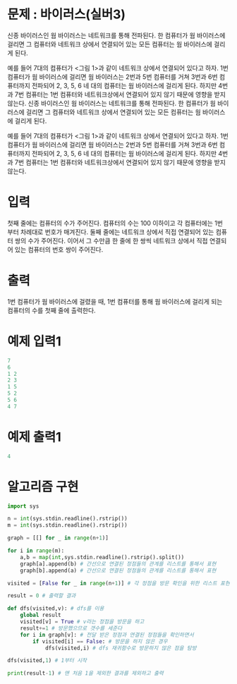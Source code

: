 # 문제 : 바이러스(실버3)
신종 바이러스인 웜 바이러스는 네트워크를 통해 전파된다. 한 컴퓨터가 웜 바이러스에 걸리면 그 컴퓨터와 네트워크 상에서 연결되어 있는 모든 컴퓨터는 웜 바이러스에 걸리게 된다.

예를 들어 7대의 컴퓨터가 <그림 1>과 같이 네트워크 상에서 연결되어 있다고 하자. 1번 컴퓨터가 웜 바이러스에 걸리면 웜 바이러스는 2번과 5번 컴퓨터를 거쳐 3번과 6번 컴퓨터까지 전파되어 2, 3, 5, 6 네 대의 컴퓨터는 웜 바이러스에 걸리게 된다. 하지만 4번과 7번 컴퓨터는 1번 컴퓨터와 네트워크상에서 연결되어 있지 않기 때문에 영향을 받지 않는다.
신종 바이러스인 웜 바이러스는 네트워크를 통해 전파된다. 한 컴퓨터가 웜 바이러스에 걸리면 그 컴퓨터와 네트워크 상에서 연결되어 있는 모든 컴퓨터는 웜 바이러스에 걸리게 된다.

예를 들어 7대의 컴퓨터가 <그림 1>과 같이 네트워크 상에서 연결되어 있다고 하자. 1번 컴퓨터가 웜 바이러스에 걸리면 웜 바이러스는 2번과 5번 컴퓨터를 거쳐 3번과 6번 컴퓨터까지 전파되어 2, 3, 5, 6 네 대의 컴퓨터는 웜 바이러스에 걸리게 된다. 하지만 4번과 7번 컴퓨터는 1번 컴퓨터와 네트워크상에서 연결되어 있지 않기 때문에 영향을 받지 않는다.

# 입력
첫째 줄에는 컴퓨터의 수가 주어진다. 컴퓨터의 수는 100 이하이고 각 컴퓨터에는 1번 부터 차례대로 번호가 매겨진다. 둘째 줄에는 네트워크 상에서 직접 연결되어 있는 컴퓨터 쌍의 수가 주어진다. 이어서 그 수만큼 한 줄에 한 쌍씩 네트워크 상에서 직접 연결되어 있는 컴퓨터의 번호 쌍이 주어진다.

# 출력
1번 컴퓨터가 웜 바이러스에 걸렸을 때, 1번 컴퓨터를 통해 웜 바이러스에 걸리게 되는 컴퓨터의 수를 첫째 줄에 출력한다.

# 예제 입력1
```python
7
6
1 2
2 3
1 5
5 2
5 6
4 7
```
# 예제 출력1
```python
4
```

# 알고리즘 구현
```python
import sys

n = int(sys.stdin.readline().rstrip())
m = int(sys.stdin.readline().rstrip())

graph = [[] for _ in range(n+1)]

for i in range(m):
    a,b = map(int,sys.stdin.readline().rstrip().split())
    graph[a].append(b) # 간선으로 연결된 정점들의 관계를 리스트를 통해서 표현
    graph[b].append(a) # 간선으로 연결된 정점들의 관계를 리스트를 통해서 표현

visited = [False for _ in range(n+1)] # 각 정점을 방문 확인을 위한 리스트 표현

result = 0 # 출력할 결과

def dfs(visited,v): # dfs를 이용
    global result
    visited[v] = True # v라는 정점을 방문을 하고
    result+=1 # 방문했으므로 갯수를 세준다
    for i in graph[v]: # 전달 받은 정점과 연결된 정점들을 확인하면서
        if visited[i] == False: # 방문을 하지 않은 경우
            dfs(visited,i) # dfs 재귀함수로 방문하지 않은 점을 탐방

dfs(visited,1) # 1부터 시작

print(result-1) # 맨 처음 1을 제외한 결과를 제외하고 출력
```
